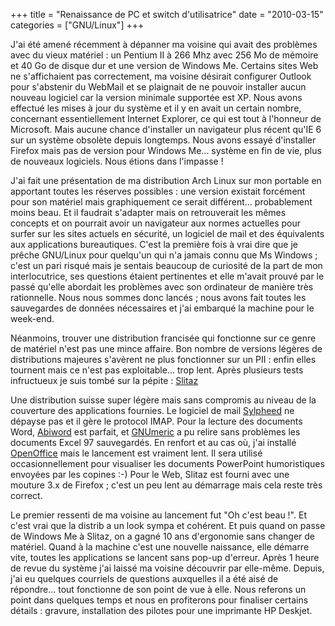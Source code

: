 +++
title = "Renaissance de PC et switch d'utilisatrice"
date = "2010-03-15"
categories = ["GNU/Linux"]
+++

J'ai été amené récemment à dépanner ma voisine qui avait des problèmes
avec du vieux matériel : un Pentium II à 266 Mhz avec 256 Mo de mémoire et 40
Go de disque dur et une version de Windows Me. Certains sites Web ne
s'affichaient pas correctement, ma voisine désirait configurer Outlook pour
s'abstenir du WebMail et se plaignait de ne pouvoir installer aucun nouveau
logiciel car la version minimale supportée est XP. Nous avons effectué les
mises à jour du système et il y en avait un certain nombre, concernant
essentiellement Internet Explorer, ce qui est tout à l'honneur de Microsoft.
Mais aucune chance d'installer un navigateur plus récent qu'IE 6 sur un
système obsolète depuis longtemps. Nous avons essayé d'installer Firefox mais
pas de version pour Windows Me... système en fin de vie, plus de nouveaux
logiciels. Nous étions dans l'impasse !

J'ai fait une présentation de ma distribution Arch Linux sur mon portable en
apportant toutes les réserves possibles : une version existait forcément pour
son matériel mais graphiquement ce serait différent... probablement moins
beau. Et il faudrait s'adapter mais on retrouverait les mêmes concepts et on
pourrait avoir un navigateur aux normes actuelles pour surfer sur les sites
actuels en sécurité, un logiciel de mail et des équivalents aux applications
bureautiques. C'est la première fois à vrai dire que je prêche GNU/Linux pour
quelqu'un qui n'a jamais connu que Ms Windows ; c'est un pari risqué mais je
sentais beaucoup de curiosité de la part de mon interlocutrice, ses questions
étaient pertinentes et elle m'avait prouvé par le passé qu'elle abordait les
problèmes avec son ordinateur de manière très rationnelle. Nous nous sommes
donc lancés ; nous avons fait toutes les sauvegardes de données nécessaires
et j'ai embarqué la machine pour le week-end.

Néanmoins, trouver une distribution francisée qui fonctionne sur ce genre de
matériel n'est pas une mince affaire. Bon nombre de versions légères de
distributions majeures s'avèrent ne plus fonctionner sur un PII : enfin elles
tournent mais ce n'est pas exploitable... trop lent. Après plusieurs tests
infructueux je suis tombé sur la pépite : [Slitaz](http://www.slitaz.org/)

Une distribution suisse super légère mais sans compromis au niveau de la
couverture des applications fournies. Le logiciel de mail
[Sylpheed](http://sylpheed.sraoss.jp/en/) ne dépayse pas et il gère le
protocol IMAP. Pour la lecture des documents Word,
[Abiword](http://www.abisource.com/) est parfait, et
[GNUmeric](http://projects.gnome.org/gnumeric/) a pu relire sans problèmes les
documents Excel 97 sauvegardés. En renfort et au cas où, j'ai installé
[OpenOffice](http://fr.openoffice.org/) mais le lancement est vraiment lent. Il
sera utilisé occasionnellement pour visualiser les documents PowerPoint
humoristiques envoyées par les copines :-) Pour le Web, Slitaz est fourni avec
une mouture 3.x de Firefox ; c'est un peu lent au démarrage mais cela reste
très correct.


Le premier ressenti de ma voisine au lancement fut "Oh c'est beau !". Et c'est
vrai que la distrib a un look sympa et cohérent. Et puis quand on passe de
Windows Me à Slitaz, on a gagné 10 ans d'ergonomie sans changer de matériel.
Quand à la machine c'est une nouvelle naissance, elle démarre vite, toutes les
applications se lancent sans pop-up d'erreur. Après 1 heure de revue du
système j'ai laissé ma voisine découvrir par elle-même. Depuis, j'ai eu
quelques courriels de questions auxquelles il a été aisé de répondre... tout
fonctionne de son point de vue à elle. Nous referons un point dans quelques
temps et nous en profiterons pour finaliser certains détails : gravure,
installation des pilotes pour une imprimante HP Deskjet.
